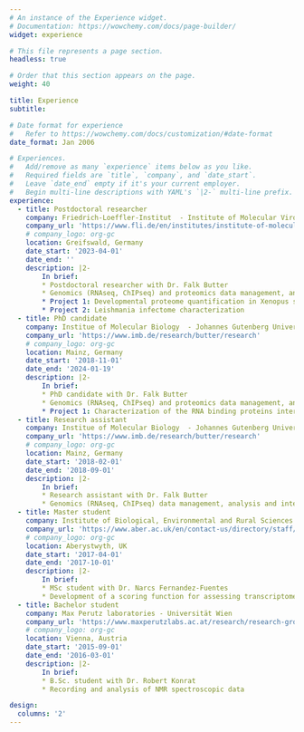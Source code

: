 ```yaml
---
# An instance of the Experience widget.
# Documentation: https://wowchemy.com/docs/page-builder/
widget: experience

# This file represents a page section.
headless: true

# Order that this section appears on the page.
weight: 40

title: Experience
subtitle:

# Date format for experience
#   Refer to https://wowchemy.com/docs/customization/#date-format
date_format: Jan 2006

# Experiences.
#   Add/remove as many `experience` items below as you like.
#   Required fields are `title`, `company`, and `date_start`.
#   Leave `date_end` empty if it's your current employer.
#   Begin multi-line descriptions with YAML's `|2-` multi-line prefix.
experience:
  - title: Postdoctoral researcher
    company: Friedrich-Loeffler-Institut  - Institute of Molecular Virology and Cell Biology
    company_url: 'https://www.fli.de/en/institutes/institute-of-molecular-virology-and-cell-biology-imvz/laboratories/laboratory-of-proteomics-and-systems-biology/'
    # company_logo: org-gc
    location: Greifswald, Germany
    date_start: '2023-04-01'
    date_end: ''
    description: |2-
        In brief:
        * Postdoctoral researcher with Dr. Falk Butter
        * Genomics (RNAseq, ChIPseq) and proteomics data management, analysis and integration
        * Project 1: Developmental proteome quantification in Xenopus species
        * Project 2: Leishmania infectome characterization 
  - title: PhD candidate
    company: Institue of Molecular Biology  - Johannes Gutenberg Universität
    company_url: 'https://www.imb.de/research/butter/research'
    # company_logo: org-gc
    location: Mainz, Germany
    date_start: '2018-11-01'
    date_end: '2024-01-19'
    description: |2-
        In brief:
        * PhD candidate with Dr. Falk Butter
        * Genomics (RNAseq, ChIPseq) and proteomics data management, analysis and integration
        * Project 1: Characterization of the RNA binding proteins interactome in yeast
  - title: Research assistant
    company: Institue of Molecular Biology  - Johannes Gutenberg Universität
    company_url: 'https://www.imb.de/research/butter/research'
    # company_logo: org-gc
    location: Mainz, Germany
    date_start: '2018-02-01'
    date_end: '2018-09-01'
    description: |2-
        In brief:
        * Research assistant with Dr. Falk Butter
        * Genomics (RNAseq, ChIPseq) data management, analysis and integration
  - title: Master student
    company: Institute of Biological, Environmental and Rural Sciences  - Aberystwyth university
    company_url: 'https://www.aber.ac.uk/en/contact-us/directory/staff/profile/naf4/'
    # company_logo: org-gc
    location: Aberystwyth, UK
    date_start: '2017-04-01'
    date_end: '2017-10-01'
    description: |2-
        In brief:
        * MSc student with Dr. Narcs Fernandez-Fuentes
        * Development of a scoring function for assessing transcriptome differential expression on Lolium Perenne
  - title: Bachelor student
    company: Max Perutz laboratories - Universität Wien
    company_url: 'https://www.maxperutzlabs.ac.at/research/research-groups/konrat'
    # company_logo: org-gc
    location: Vienna, Austria
    date_start: '2015-09-01'
    date_end: '2016-03-01'
    description: |2-
        In brief:
        * B.Sc. student with Dr. Robert Konrat
        * Recording and analysis of NMR spectroscopic data

design:
  columns: '2'
---
```

